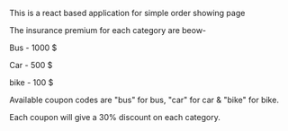 This is a react based application for simple order showing page

The insurance premium for each category are beow-

Bus - 1000 $

Car -  500 $

bike - 100 $


Available coupon codes are "bus" for bus, "car" for car & "bike" for bike.

Each coupon will give a 30% discount on each category.

